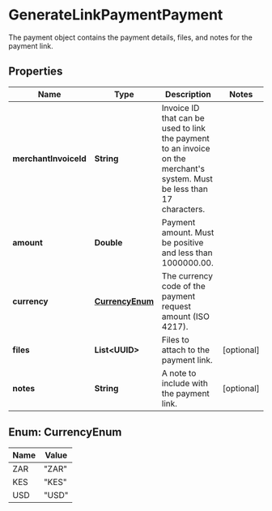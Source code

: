 

# GenerateLinkPaymentPayment

The payment object contains the payment details, files, and notes for the payment link.

## Properties

| Name | Type | Description | Notes |
|------------ | ------------- | ------------- | -------------|
|**merchantInvoiceId** | **String** | Invoice ID that can be used to link the payment to an invoice on the merchant&#39;s system. Must be less than 17 characters. |  |
|**amount** | **Double** | Payment amount. Must be positive and less than 1000000.00. |  |
|**currency** | [**CurrencyEnum**](#CurrencyEnum) | The currency code of the payment request amount (ISO 4217). |  |
|**files** | **List&lt;UUID&gt;** | Files to attach to the payment link. |  [optional] |
|**notes** | **String** | A note to include with the payment link. |  [optional] |



## Enum: CurrencyEnum

| Name | Value |
|---- | -----|
| ZAR | &quot;ZAR&quot; |
| KES | &quot;KES&quot; |
| USD | &quot;USD&quot; |



